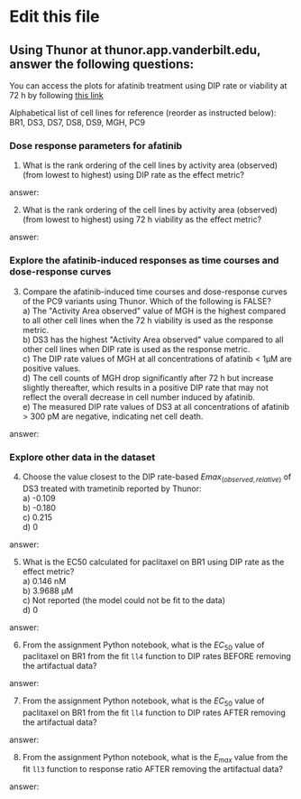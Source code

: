 # Edit this file  

## Using Thunor at thunor.app.vanderbilt.edu, answer the following questions:

You can access the plots for afatinib treatment using DIP rate or viability at 72 h by following [this link](https://thunor.app.vanderbilt.edu/plots?dataset=13&colsLg=3&colsMd=2&plotdata=plotType%3Ddrc%26datasetId%3D13%26dataset2Id%3D%26useCellLineTags%3Doff%26c%3D8%26c%3D9%26c%3D10%26c%3D11%26c%3D12%26c%3D17%26c%3D18%26useDrugTags%3Doff%26d%3D5%26colorBy%3Doff%26drMetric%3Ddip%26drcType%3Drel&plotdata=plotType%3Ddrc%26datasetId%3D13%26dataset2Id%3D%26useCellLineTags%3Doff%26c%3D8%26c%3D9%26c%3D10%26c%3D11%26c%3D12%26c%3D17%26c%3D18%26useDrugTags%3Doff%26d%3D5%26colorBy%3Doff%26drMetric%3Dviability%26drcType%3Drel)  

Alphabetical list of cell lines for reference (reorder as instructed below): BR1, DS3, DS7, DS8, DS9, MGH, PC9

### Dose response parameters for afatinib  
1) What is the rank ordering of the cell lines by activity area (observed) (from lowest to highest) using DIP rate as the effect metric?  

answer: 

2) What is the rank ordering of the cell lines by activity area (observed) (from lowest to highest) using 72 h viability as the effect metric?

answer: 

### Explore the afatinib-induced responses as time courses and dose-response curves  
3) Compare the afatinib-induced time courses and dose-response curves of the PC9 variants using Thunor. Which of the following is FALSE?  
    a) The "Activity Area observed" value of MGH is the highest compared to all other cell lines when the 72 h viability is used as the response metric.  
    b) DS3 has the highest "Activity Area observed" value compared to all other cell lines when DIP rate is used as the response metric.  
    c) The DIP rate values of MGH at all concentrations of afatinib < 1µM are positive values.  
    d) The cell counts of MGH drop significantly after 72 h but increase slightly thereafter, which results in a positive DIP rate that may not reflect the overall decrease in cell number induced by afatinib.  
    e) The measured DIP rate values of DS3 at all concentrations of afatinib > 300 pM are negative, indicating net cell death.  

answer: 

### Explore other data in the dataset

4) Choose the value closest to the DIP rate-based $Emax_{(observed, relative)}$ of DS3 treated with trametinib reported by Thunor:  
    a) -0.109  
    b) -0.180  
    c) 0.215  
    d) 0  
    
answer: 

5) What is the EC50 calculated for paclitaxel on BR1 using DIP rate as the effect metric?  
    a) 0.146 nM  
    b) 3.9688 µM  
    c) Not reported (the model could not be fit to the data)  
    d) 0  
    
answer:   

6) From the assignment Python notebook, what is the $EC_{50}$ value of paclitaxel on BR1 from the fit `ll4` function to DIP rates BEFORE removing the artifactual data?  

answer:   
  
7) From the assignment Python notebook, what is the $EC_{50}$ value of paclitaxel on BR1 from the fit `ll4` function to DIP rates AFTER removing the artifactual data?  

answer:   
  
8) From the assignment Python notebook, what is the $E_{max}$ value from the fit `ll3` function to response ratio AFTER removing the artifactual data?

answer:   
  
